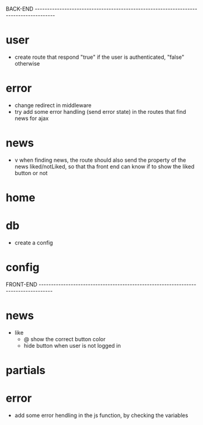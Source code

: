 
BACK-END --------------------------------------------------------------------------------------

# user
- create route that respond "true" if the user is authenticated, "false" otherwise

# error
- change redirect in middleware
- try add some error handling (send error state) in the routes that find news for ajax

# news
- v when finding news, the route should also send the property of the news liked/notLiked, so that tha front end can know if to show the liked button or not
    
# home

# db
- create a config

# config


FRONT-END -----------------------------------------------------------------------------------

# news
- like
    - @ show the correct button color
    - hide button when user is not logged in

# partials

# error
- add some error hendling in the js function, by checking the variables